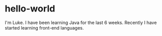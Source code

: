 # hello-world

 I'm Luke. I have been learning Java for the last 6 weeks. Recently I have started learning front-end languages.
